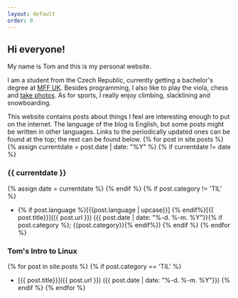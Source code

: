 ```yaml
---
layout: default
order: 0
---
```


## Hi everyone!

My name is Tom and this is my personal website.

I am a student from the Czech Republic, currently getting a bachelor's degree at [MFF UK](https://www.mff.cuni.cz/en).
Besides programming, I also like to play the viola, chess and [take photos](https://www.instagram.com/tomas.slama/).
As for sports, I really enjoy climbing, slacklining and snowboarding.

This website contains posts about things I feel are interesting enough to put on the internet. 
The language of the blog is English, but some posts might be written in other languages.
Links to the periodically updated ones can be found at the top; the rest can be found below.
{% for post in site.posts %}
{% assign currentdate = post.date | date: "%Y" %}
{% if currentdate != date %}
### {{ currentdate }}
{% assign date = currentdate %} 
{% endif %}
{% if post.category != 'TIL' %}
- {% if post.language %}[{{post.language | upcase}}] {% endif%}[{{ post.title}}]({{ post.url }}) ({{ post.date  | date: "%-d. %-m. %Y"}}{% if post.category %}; {{post.category}}{% endif%})
{% endif %}
{% endfor %}

### Tom's Intro to Linux
{% for post in site.posts %}
{% if post.category == 'TIL' %}
- [{{ post.title}}]({{ post.url }}) ({{ post.date  | date: "%-d. %-m. %Y"}})
{% endif %}
{% endfor %}
